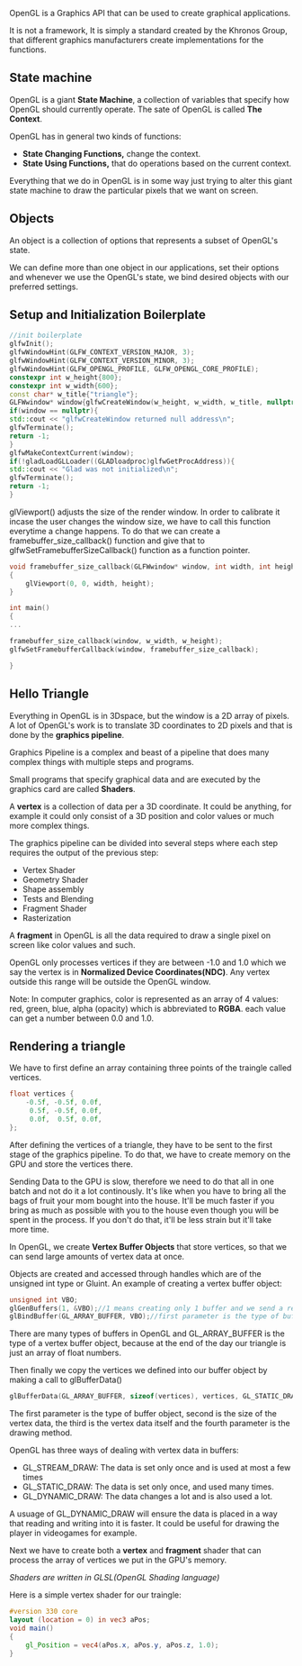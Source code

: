OpenGL is a Graphics API that can be used to create graphical applications.

It is not a framework, It is simply a standard created by the Khronos Group, that different graphics manufacturers create implementations for the functions.

## State machine

OpenGL is a giant **State Machine**, a collection of variables that specify how OpenGL should currently operate. The sate of OpenGL is called **The Context**.

OpenGL has in general two kinds of functions:

* **State Changing Functions,** change the context.
* **State Using Functions,** that do operations based on the current context.

Everything that we do in OpenGL is in some way just trying to alter this giant state machine to draw the particular pixels that we want on screen.
## Objects

An object is a collection of options that represents a subset of OpenGL's state.

We can define more than one object in our applications, set their options and whenever we use the OpenGL's state, we bind desired objects with our preferred settings. 

## Setup and Initialization Boilerplate

```C++
//init boilerplate
glfwInit();
glfwWindowHint(GLFW_CONTEXT_VERSION_MAJOR, 3);
glfwWindowHint(GLFW_CONTEXT_VERSION_MINOR, 3);
glfwWindowHint(GLFW_OPENGL_PROFILE, GLFW_OPENGL_CORE_PROFILE);
constexpr int w_height{800};
constexpr int w_width{600};
const char* w_title{"triangle"};
GLFWwindow* window{glfwCreateWindow(w_height, w_width, w_title, nullptr, nullptr)};
if(window == nullptr){
std::cout << "glfwCreateWindow returned null address\n";
glfwTerminate();
return -1;
}
glfwMakeContextCurrent(window);
if(!gladLoadGLLoader((GLADloadproc)glfwGetProcAddress)){
std::cout << "Glad was not initialized\n";
glfwTerminate();
return -1;
}
```

glViewport() adjusts the size of the render window. In order to calibrate it incase the user changes the window size, we have to call this function everytime a change happens. To do that we can create a framebuffer_size_callback() function and give that to glfwSetFramebufferSizeCallback() function as a function pointer.

```C++
void framebuffer_size_callback(GLFWwindow* window, int width, int height)
{
	glViewport(0, 0, width, height);
}

int main() 
{
...

framebuffer_size_callback(window, w_width, w_height);
glfwSetFramebufferCallback(window, framebuffer_size_callback);

}

```

## Hello Triangle

Everything in OpenGL is in 3Dspace, but the window is a 2D array of pixels. A lot of OpenGL's work is to translate 3D coordinates to 2D pixels and that is done by the **graphics pipeline**.

Graphics Pipeline is a complex and beast of a pipeline that does many complex things with multiple steps and programs.

Small programs that specify graphical data and are executed by the graphics card are called **Shaders**.

A **vertex** is a collection of data per a 3D coordinate. It could be anything, for example it could only consist of a 3D position and color values or much more complex things.

The graphics pipeline can be divided into several steps where each step requires the output of the previous step:

* Vertex Shader
* Geometry Shader
* Shape assembly
* Tests and Blending
* Fragment Shader
* Rasterization

A **fragment** in OpenGL is all the data required to draw a single pixel on screen like color values and such.

OpenGL only processes vertices if they are between -1.0 and 1.0 which we say the vertex is in **Normalized Device Coordinates(NDC)**.
Any vertex outside this range will be outside the OpenGL window.

Note: In computer graphics, color is represented as an array of 4 values: red, green, blue, alpha (opacity) which is abbreviated to **RGBA**. each value can get a number between 0.0 and 1.0.
## Rendering a triangle

We have to first define an array containing three points of the traingle called vertices.
```C++
float vertices {
	-0.5f, -0.5f, 0.0f,
	 0.5f, -0.5f, 0.0f,
	 0.0f,  0.5f, 0.0f,
};
```

After defining the vertices of a triangle, they have to be sent to the first stage of the graphics pipeline. To do that, we have to create memory on the GPU and store the vertices there. 

Sending Data to the GPU is slow, therefore we need to do that all in one batch and not do it a lot continously. It's like when you have to bring all the bags of fruit your mom bought into the house. It'll be much faster if you bring as much as possible with you to the house even though you will be spent in the process. If you don't do that, it'll be less strain but it'll take more time.

In OpenGL, we create **Vertex Buffer Objects** that store vertices, so that we can send large amounts of vertex data at once.

Objects are created and accessed through handles which are of the unsigned int type or Gluint.
An example of creating a vertex buffer object:

```C++
unsigned int VBO;
glGenBuffers(1, &VBO);//1 means creating only 1 buffer and we send a reference to VBO which is a handle for our Buffer
glBindBuffer(GL_ARRAY_BUFFER, VBO);//first parameter is the type of buffer
```

There are many types of buffers in OpenGL and GL_ARRAY_BUFFER is the type of a vertex buffer object, because at the end of the day our triangle is just an array of float numbers.

Then finally we copy the vertices we defined into our buffer object by making a call to glBufferData()

```C++
glBufferData(GL_ARRAY_BUFFER, sizeof(vertices), vertices, GL_STATIC_DRAW);
```

The first parameter is the type of buffer object, second is the size of the vertex data, the third is the vertex data itself and the fourth parameter is the drawing method.

OpenGL has three ways of dealing with vertex data in buffers:

* GL_STREAM_DRAW: The data is set only once and is used at most a few times
* GL_STATIC_DRAW: The data is set only once, and used many times.
* GL_DYNAMIC_DRAW: The data changes a lot and is also used a lot.

A usuage of GL_DYNAMIC_DRAW will ensure the data is placed in a way that reading and writing into it is faster. It could be useful for drawing the player in videogames for example.

Next we have to create both a **vertex** and **fragment** shader that can process the array of vertices we put in the GPU's memory.

*Shaders are written in GLSL(OpenGL Shading language)*

Here is a simple vertex shader for our traingle:

```GLSL
#version 330 core
layout (location = 0) in vec3 aPos;
void main()
{
	gl_Position = vec4(aPos.x, aPos.y, aPos.z, 1.0);
}
```












